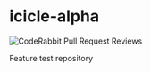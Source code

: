 # icicle-alpha

![CodeRabbit Pull Request Reviews](https://img.shields.io/coderabbit/prs/github/uoxou-moe/icicle-alpha?utm_source=oss&utm_medium=github&utm_campaign=uoxou-moe%2Ficicle-alpha&labelColor=171717&color=FF570A&link=https%3A%2F%2Fcoderabbit.ai&label=CodeRabbit+Reviews)

Feature test repository
